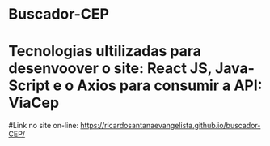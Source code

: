 # Buscador-CEP
# Tecnologias ultilizadas para desenvoover o site: React JS, Java-Script e o Axios para consumir a API: ViaCep
#Link no site on-line: https://ricardosantanaevangelista.github.io/buscador-CEP/
 
